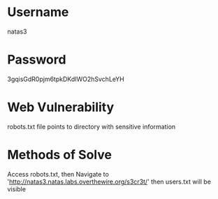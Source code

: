 # Username
natas3

# Password
3gqisGdR0pjm6tpkDKdIWO2hSvchLeYH

# Web Vulnerability
robots.txt file points to directory with sensitive information

# Methods of Solve
Access robots.txt, then Navigate to 'http://natas3.natas.labs.overthewire.org/s3cr3t/' then users.txt will be visible
